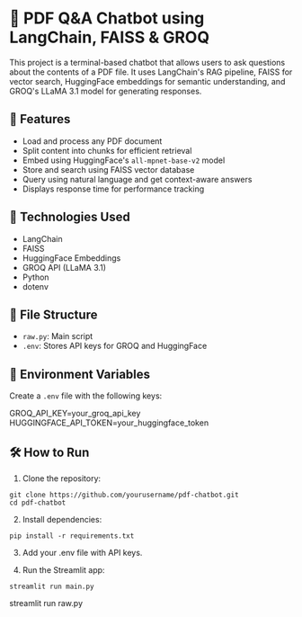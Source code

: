 # 📄 PDF Q&A Chatbot using LangChain, FAISS & GROQ

This project is a terminal-based chatbot that allows users to ask questions about the contents of a PDF file. It uses LangChain's RAG pipeline, FAISS for vector search, HuggingFace embeddings for semantic understanding, and GROQ's LLaMA 3.1 model for generating responses.

## 🚀 Features

- Load and process any PDF document
- Split content into chunks for efficient retrieval
- Embed using HuggingFace's `all-mpnet-base-v2` model
- Store and search using FAISS vector database
- Query using natural language and get context-aware answers
- Displays response time for performance tracking

## 🧠 Technologies Used

- LangChain
- FAISS
- HuggingFace Embeddings
- GROQ API (LLaMA 3.1)
- Python
- dotenv

## 📁 File Structure

- `raw.py`: Main script
- `.env`: Stores API keys for GROQ and HuggingFace

## 🔐 Environment Variables

Create a `.env` file with the following keys:

GROQ_API_KEY=your_groq_api_key
HUGGINGFACE_API_TOKEN=your_huggingface_token

## 🛠️ How to Run

1. Clone the repository:
```
git clone https://github.com/yourusername/pdf-chatbot.git
cd pdf-chatbot
```

2. Install dependencies:
```
pip install -r requirements.txt
```

3. Add your .env file with API keys.


4. Run the Streamlit app:
```
streamlit run main.py
```
streamlit run raw.py
```
